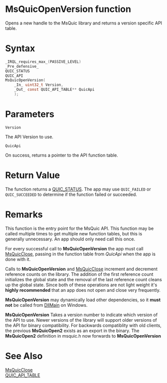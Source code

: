 MsQuicOpenVersion function
======

Opens a new handle to the MsQuic library and returns a version specific API table.

# Syntax

```C
_IRQL_requires_max_(PASSIVE_LEVEL)
_Pre_defensive_
QUIC_STATUS
QUIC_API
MsQuicOpenVersion(
    _In_ uint32_t Version,
    _Out_ const QUIC_API_TABLE** QuicApi
    );
```

# Parameters

`Version`

The API Version to use.

`QuicApi`

On success, returns a pointer to the API function table.

# Return Value

The function returns a [QUIC_STATUS](QUIC_STATUS.md). The app may use `QUIC_FAILED` or `QUIC_SUCCEEDED` to determine if the function failed or succeeded.

# Remarks

This function is the entry point for the MsQuic API. This function may be called multiple times to get multiple new function tables, but this is generally unnecessary. An app should only need call this once.

For every successful call to **MsQuicOpenVersion** the app must call [MsQuicClose](MsQuicClose.md), passing in the function table from *QuicApi* when the app is done with it.

Calls to **MsQuicOpenVersion** and [MsQuicClose](MsQuicClose.md) increment and decrement reference counts on the library. The addition of the first reference count initializes the global state and the removal of the last reference count cleans up the global state. Since both of these operations are not light weight it's **highly recommended** that an app does not open and close very frequently.

**MsQuicOpenVersion** may dynamically load other dependencies, so it **must not** be called from [DllMain](https://docs.microsoft.com/en-us/windows/win32/dlls/dllmain) on Windows.

**MsQuicOpenVersion** Takes a version number to indicate which version of the API to use. Newer versions of the library will support older versions of the API for binary compatibility. For backwards compatiblity with old clients, the previous **MsQuicOpen2** exists as an export in the binary. The **MsQuicOpen2** definition in msquic.h now forwards to **MsQuicOpenVersion**

# See Also

[MsQuicClose](MsQuicClose.md)<br>
[QUIC_API_TABLE](QUIC_API_TABLE.md)<br>
